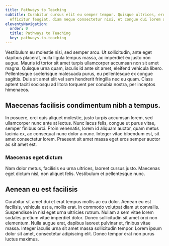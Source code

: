 ```yaml
---
title: Pathways to Teaching
subtitle: Curabitur cursus elit eu semper tempor. Quisque ultrices, eros vitae
  efficitur feugiat, diam neque consectetur nisi, et congue dui lorem sed magna.
eleventyNavigation:
  order: 0
  title: Pathways to Teaching
  key: pathways-to-teaching
---
```

Vestibulum eu molestie nisi, sed semper arcu. Ut sollicitudin, ante eget dapibus placerat, nulla ligula tempus massa, ac imperdiet ex justo non augue. Mauris id tortor sit amet turpis ullamcorper accumsan non sit amet magna. Quisque urna quam, iaculis id ante sit amet, eleifend vehicula libero. Pellentesque scelerisque malesuada purus, eu pellentesque ex congue sagittis. Duis sit amet elit vel sem hendrerit fringilla nec eu quam. Class aptent taciti sociosqu ad litora torquent per conubia nostra, per inceptos himenaeos.

## Maecenas facilisis condimentum nibh a tempus.

In posuere, orci quis aliquet molestie, justo turpis accumsan lorem, sed ullamcorper nunc ante at lectus. Nunc lacus felis, congue ut purus vitae, semper finibus orci. Proin venenatis, lorem id aliquam auctor, quam metus lacinia ex, ac consequat nunc dolor a nunc. Integer vitae bibendum est, sit amet consectetur lorem. Praesent sit amet massa eget eros semper auctor ac sit amet est. 

### Maecenas eget dictum

Nam dolor metus, facilisis eu urna ultrices, laoreet cursus justo. Maecenas eget dictum nisl, non aliquet felis. Vestibulum et pellentesque nunc.

## Aenean eu est facilisis

Curabitur sit amet dui et erat tempus mollis ac eu dolor. Aenean eu est facilisis, vehicula est a, mollis erat. In commodo volutpat diam ut convallis. Suspendisse in nisl eget urna ultricies rutrum. Nullam a sem vitae lorem sodales pretium vitae imperdiet dolor. Donec sollicitudin sit amet orci non elementum. Nulla augue erat, dapibus laoreet pulvinar et, finibus vitae massa. Integer iaculis urna sit amet massa sollicitudin tempor. Lorem ipsum dolor sit amet, consectetur adipiscing elit. Donec tempor erat non purus luctus maximus.